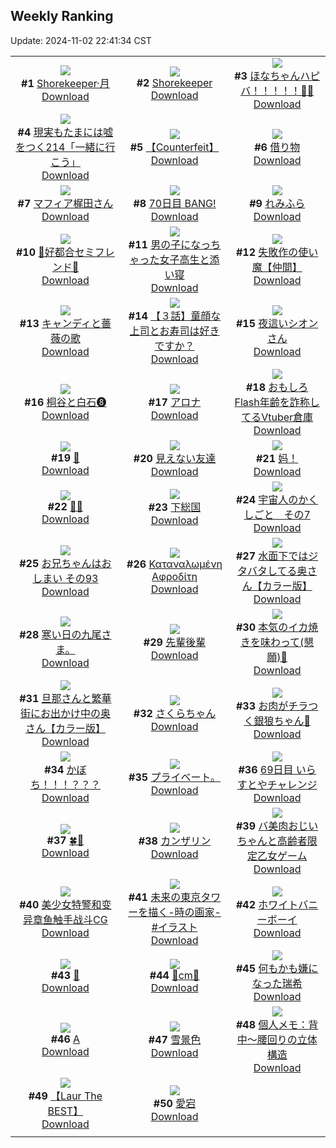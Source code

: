 ## Weekly Ranking
Update: 2024-11-02 22:41:34 CST

|      |      |      |
| :----: | :----: | :----: |
| ![](https://i.pixiv.re/c/240x480/img-master/img/2024/10/27/06/08/20/123713388_p0_master1200.jpg)<br>**#1** [Shorekeeper·月](https://www.pixiv.net/artworks/123713388)<br>[Download](https://i.pixiv.re/img-original/img/2024/10/27/06/08/20/123713388_p0.jpg) | ![](https://i.pixiv.re/c/240x480/img-master/img/2024/10/26/00/05/27/123672850_p0_master1200.jpg)<br>**#2** [Shorekeeper](https://www.pixiv.net/artworks/123672850)<br>[Download](https://i.pixiv.re/img-original/img/2024/10/26/00/05/27/123672850_p0.jpg) | ![](https://i.pixiv.re/c/240x480/img-master/img/2024/10/27/00/00/04/123705627_p0_master1200.jpg)<br>**#3** [ほなちゃんハピバ！！！！！🎂🎉](https://www.pixiv.net/artworks/123705627)<br>[Download](https://i.pixiv.re/img-original/img/2024/10/27/00/00/04/123705627_p0.jpg) |
| ![](https://i.pixiv.re/c/240x480/img-master/img/2024/10/27/18/00/06/123727744_p0_master1200.jpg)<br>**#4** [現実もたまには嘘をつく214「一緒に行こう」](https://www.pixiv.net/artworks/123727744)<br>[Download](https://i.pixiv.re/img-original/img/2024/10/27/18/00/06/123727744_p0.jpg) | ![](https://i.pixiv.re/c/240x480/img-master/img/2024/10/27/15/27/53/123723791_p0_master1200.jpg)<br>**#5** [【Counterfeit】](https://www.pixiv.net/artworks/123723791)<br>[Download](https://i.pixiv.re/img-original/img/2024/10/27/15/27/53/123723791_p0.jpg) | ![](https://i.pixiv.re/c/240x480/img-master/img/2024/10/27/00/00/57/123705825_p0_master1200.jpg)<br>**#6** [借り物](https://www.pixiv.net/artworks/123705825)<br>[Download](https://i.pixiv.re/img-original/img/2024/10/27/00/00/57/123705825_p0.png) |
| ![](https://i.pixiv.re/c/240x480/img-master/img/2024/10/26/00/00/33/123672378_p0_master1200.jpg)<br>**#7** [マフィア梶田さん](https://www.pixiv.net/artworks/123672378)<br>[Download](https://i.pixiv.re/img-original/img/2024/10/26/00/00/33/123672378_p0.jpg) | ![](https://i.pixiv.re/c/240x480/img-master/img/2024/10/27/00/00/27/123705735_p0_master1200.jpg)<br>**#8** [70日目 BANG!](https://www.pixiv.net/artworks/123705735)<br>[Download](https://i.pixiv.re/img-original/img/2024/10/27/00/00/27/123705735_p0.png) | ![](https://i.pixiv.re/c/240x480/img-master/img/2024/10/26/09/58/04/123683127_p0_master1200.jpg)<br>**#9** [れみふら](https://www.pixiv.net/artworks/123683127)<br>[Download](https://i.pixiv.re/img-original/img/2024/10/26/09/58/04/123683127_p0.png) |
| ![](https://i.pixiv.re/c/240x480/img-master/img/2024/10/27/00/07/02/123706329_p0_master1200.jpg)<br>**#10** [💜好都合セミフレンド💜](https://www.pixiv.net/artworks/123706329)<br>[Download](https://i.pixiv.re/img-original/img/2024/10/27/00/07/02/123706329_p0.jpg) | ![](https://i.pixiv.re/c/240x480/img-master/img/2024/10/27/00/02/40/123706023_p0_master1200.jpg)<br>**#11** [男の子になっちゃった女子高生と添い寝](https://www.pixiv.net/artworks/123706023)<br>[Download](https://i.pixiv.re/img-original/img/2024/10/27/00/02/40/123706023_p0.jpg) | ![](https://i.pixiv.re/c/240x480/img-master/img/2024/10/26/11/04/14/123684363_p0_master1200.jpg)<br>**#12** [失敗作の使い魔【仲間】](https://www.pixiv.net/artworks/123684363)<br>[Download](https://i.pixiv.re/img-original/img/2024/10/26/11/04/14/123684363_p0.png) |
| ![](https://i.pixiv.re/c/240x480/img-master/img/2024/10/27/00/01/06/123705848_p0_master1200.jpg)<br>**#13** [キャンディと薔薇の歌](https://www.pixiv.net/artworks/123705848)<br>[Download](https://i.pixiv.re/img-original/img/2024/10/27/00/01/06/123705848_p0.jpg) | ![](https://i.pixiv.re/c/240x480/img-master/img/2024/10/28/00/09/43/123741941_p0_master1200.jpg)<br>**#14** [【３話】童顔な上司とお寿司は好きですか？](https://www.pixiv.net/artworks/123741941)<br>[Download](https://i.pixiv.re/img-original/img/2024/10/28/00/09/43/123741941_p0.jpg) | ![](https://i.pixiv.re/c/240x480/img-master/img/2024/10/27/00/34/30/123707507_p0_master1200.jpg)<br>**#15** [夜這いシオンさん](https://www.pixiv.net/artworks/123707507)<br>[Download](https://i.pixiv.re/img-original/img/2024/10/27/00/34/30/123707507_p0.png) |
| ![](https://i.pixiv.re/c/240x480/img-master/img/2024/10/27/13/28/09/123721114_p0_master1200.jpg)<br>**#16** [桐谷と白石❽](https://www.pixiv.net/artworks/123721114)<br>[Download](https://i.pixiv.re/img-original/img/2024/10/27/13/28/09/123721114_p0.png) | ![](https://i.pixiv.re/c/240x480/img-master/img/2024/10/26/00/00/33/123672372_p0_master1200.jpg)<br>**#17** [アロナ](https://www.pixiv.net/artworks/123672372)<br>[Download](https://i.pixiv.re/img-original/img/2024/10/26/00/00/33/123672372_p0.jpg) | ![](https://i.pixiv.re/c/240x480/img-master/img/2024/10/27/20/04/25/123731987_p0_master1200.jpg)<br>**#18** [おもしろFlash年齢を詐称してるVtuber倉庫](https://www.pixiv.net/artworks/123731987)<br>[Download](https://i.pixiv.re/img-original/img/2024/10/27/20/04/25/123731987_p0.png) |
| ![](https://i.pixiv.re/c/240x480/img-master/img/2024/10/27/00/00/20/123705709_p0_master1200.jpg)<br>**#19** [🤍](https://www.pixiv.net/artworks/123705709)<br>[Download](https://i.pixiv.re/img-original/img/2024/10/27/00/00/20/123705709_p0.png) | ![](https://i.pixiv.re/c/240x480/img-master/img/2024/10/26/19/39/26/123696331_p0_master1200.jpg)<br>**#20** [見えない友達](https://www.pixiv.net/artworks/123696331)<br>[Download](https://i.pixiv.re/img-original/img/2024/10/26/19/39/26/123696331_p0.jpg) | ![](https://i.pixiv.re/c/240x480/img-master/img/2024/10/27/03/34/45/123711592_p0_master1200.jpg)<br>**#21** [妈！](https://www.pixiv.net/artworks/123711592)<br>[Download](https://i.pixiv.re/img-original/img/2024/10/27/03/34/45/123711592_p0.jpg) |
| ![](https://i.pixiv.re/c/240x480/img-master/img/2024/10/27/16/08/28/123724754_p0_master1200.jpg)<br>**#22** [💐✨](https://www.pixiv.net/artworks/123724754)<br>[Download](https://i.pixiv.re/img-original/img/2024/10/27/16/08/28/123724754_p0.png) | ![](https://i.pixiv.re/c/240x480/img-master/img/2024/10/27/14/28/51/123722417_p0_master1200.jpg)<br>**#23** [下総国](https://www.pixiv.net/artworks/123722417)<br>[Download](https://i.pixiv.re/img-original/img/2024/10/27/14/28/51/123722417_p0.jpg) | ![](https://i.pixiv.re/c/240x480/img-master/img/2024/10/27/08/06/59/123715025_p0_master1200.jpg)<br>**#24** [宇宙人のかくしごと　その7](https://www.pixiv.net/artworks/123715025)<br>[Download](https://i.pixiv.re/img-original/img/2024/10/27/08/06/59/123715025_p0.png) |
| ![](https://i.pixiv.re/c/240x480/img-master/img/2024/10/26/16/46/45/123691423_p0_master1200.jpg)<br>**#25** [お兄ちゃんはおしまい その93](https://www.pixiv.net/artworks/123691423)<br>[Download](https://i.pixiv.re/img-original/img/2024/10/26/16/46/45/123691423_p0.png) | ![](https://i.pixiv.re/c/240x480/img-master/img/2024/10/26/18/44/50/123694653_p0_master1200.jpg)<br>**#26** [Καταναλωμένη Αφροδίτη](https://www.pixiv.net/artworks/123694653)<br>[Download](https://i.pixiv.re/img-original/img/2024/10/26/18/44/50/123694653_p0.jpg) | ![](https://i.pixiv.re/c/240x480/img-master/img/2024/10/27/00/58/41/123708243_p0_master1200.jpg)<br>**#27** [水面下ではジタバタしてる奥さん【カラー版】](https://www.pixiv.net/artworks/123708243)<br>[Download](https://i.pixiv.re/img-original/img/2024/10/27/00/58/41/123708243_p0.jpg) |
| ![](https://i.pixiv.re/c/240x480/img-master/img/2024/10/27/18/36/54/123729043_p0_master1200.jpg)<br>**#28** [寒い日の九尾さま。](https://www.pixiv.net/artworks/123729043)<br>[Download](https://i.pixiv.re/img-original/img/2024/10/27/18/36/54/123729043_p0.jpg) | ![](https://i.pixiv.re/c/240x480/img-master/img/2024/10/27/00/35/37/123707543_p0_master1200.jpg)<br>**#29** [先輩後輩](https://www.pixiv.net/artworks/123707543)<br>[Download](https://i.pixiv.re/img-original/img/2024/10/27/00/35/37/123707543_p0.jpg) | ![](https://i.pixiv.re/c/240x480/img-master/img/2024/10/27/14/39/44/123722677_p0_master1200.jpg)<br>**#30** [本気のイカ焼きを味わって(懇願)🥺](https://www.pixiv.net/artworks/123722677)<br>[Download](https://i.pixiv.re/img-original/img/2024/10/27/14/39/44/123722677_p0.png) |
| ![](https://i.pixiv.re/c/240x480/img-master/img/2024/10/26/00/00/52/123672448_p0_master1200.jpg)<br>**#31** [旦那さんと繁華街にお出かけ中の奥さん【カラー版】](https://www.pixiv.net/artworks/123672448)<br>[Download](https://i.pixiv.re/img-original/img/2024/10/26/00/00/52/123672448_p0.jpg) | ![](https://i.pixiv.re/c/240x480/img-master/img/2024/10/27/00/03/04/123706056_p0_master1200.jpg)<br>**#32** [さくらちゃん](https://www.pixiv.net/artworks/123706056)<br>[Download](https://i.pixiv.re/img-original/img/2024/10/27/00/03/04/123706056_p0.png) | ![](https://i.pixiv.re/c/240x480/img-master/img/2024/10/26/18/43/44/123694619_p0_master1200.jpg)<br>**#33** [お肉がチラつく銀狼ちゃん🍖](https://www.pixiv.net/artworks/123694619)<br>[Download](https://i.pixiv.re/img-original/img/2024/10/26/18/43/44/123694619_p0.png) |
| ![](https://i.pixiv.re/c/240x480/img-master/img/2024/10/27/12/08/29/123719483_p0_master1200.jpg)<br>**#34** [かぼち！！！？？？](https://www.pixiv.net/artworks/123719483)<br>[Download](https://i.pixiv.re/img-original/img/2024/10/27/12/08/29/123719483_p0.png) | ![](https://i.pixiv.re/c/240x480/img-master/img/2024/10/27/02/52/48/123710954_p0_master1200.jpg)<br>**#35** [プライベート。](https://www.pixiv.net/artworks/123710954)<br>[Download](https://i.pixiv.re/img-original/img/2024/10/27/02/52/48/123710954_p0.jpg) | ![](https://i.pixiv.re/c/240x480/img-master/img/2024/10/26/07/17/04/123680570_p0_master1200.jpg)<br>**#36** [69日目 いらすとやチャレンジ](https://www.pixiv.net/artworks/123680570)<br>[Download](https://i.pixiv.re/img-original/img/2024/10/26/07/17/04/123680570_p0.png) |
| ![](https://i.pixiv.re/c/240x480/img-master/img/2024/10/27/23/44/27/123740513_p0_master1200.jpg)<br>**#37** [🍀💖](https://www.pixiv.net/artworks/123740513)<br>[Download](https://i.pixiv.re/img-original/img/2024/10/27/23/44/27/123740513_p0.png) | ![](https://i.pixiv.re/c/240x480/img-master/img/2024/10/26/00/00/30/123672358_p0_master1200.jpg)<br>**#38** [カンザリン](https://www.pixiv.net/artworks/123672358)<br>[Download](https://i.pixiv.re/img-original/img/2024/10/26/00/00/30/123672358_p0.png) | ![](https://i.pixiv.re/c/240x480/img-master/img/2024/10/26/00/09/43/123673068_p0_master1200.jpg)<br>**#39** [バ美肉おじいちゃんと高齢者限定乙女ゲーム](https://www.pixiv.net/artworks/123673068)<br>[Download](https://i.pixiv.re/img-original/img/2024/10/26/00/09/43/123673068_p0.jpg) |
| ![](https://i.pixiv.re/c/240x480/img-master/img/2024/10/27/01/19/06/123708878_p0_master1200.jpg)<br>**#40** [美少女特警和变异章鱼触手战斗CG](https://www.pixiv.net/artworks/123708878)<br>[Download](https://i.pixiv.re/img-original/img/2024/10/27/01/19/06/123708878_p0.jpg) | ![](https://i.pixiv.re/c/240x480/img-master/img/2024/10/27/20/19/04/123732518_p0_master1200.jpg)<br>**#41** [未来の東京タワーを描く-時の画家-  #イラスト](https://www.pixiv.net/artworks/123732518)<br>[Download](https://i.pixiv.re/img-original/img/2024/10/27/20/19/04/123732518_p0.jpg) | ![](https://i.pixiv.re/c/240x480/img-master/img/2024/10/27/13/27/13/123721103_p0_master1200.jpg)<br>**#42** [ホワイトバニーボーイ](https://www.pixiv.net/artworks/123721103)<br>[Download](https://i.pixiv.re/img-original/img/2024/10/27/13/27/13/123721103_p0.png) |
| ![](https://i.pixiv.re/c/240x480/img-master/img/2024/10/27/00/06/30/123706297_p0_master1200.jpg)<br>**#43** [💙](https://www.pixiv.net/artworks/123706297)<br>[Download](https://i.pixiv.re/img-original/img/2024/10/27/00/06/30/123706297_p0.jpg) | ![](https://i.pixiv.re/c/240x480/img-master/img/2024/10/27/20/32/03/123732955_p0_master1200.jpg)<br>**#44** [🌻cm🌻](https://www.pixiv.net/artworks/123732955)<br>[Download](https://i.pixiv.re/img-original/img/2024/10/27/20/32/03/123732955_p0.png) | ![](https://i.pixiv.re/c/240x480/img-master/img/2024/10/26/22/02/50/123701350_p0_master1200.jpg)<br>**#45** [何もかも嫌になった瑞希](https://www.pixiv.net/artworks/123701350)<br>[Download](https://i.pixiv.re/img-original/img/2024/10/26/22/02/50/123701350_p0.jpg) |
| ![](https://i.pixiv.re/c/240x480/img-master/img/2024/10/26/11/42/43/123685127_p0_master1200.jpg)<br>**#46** [A](https://www.pixiv.net/artworks/123685127)<br>[Download](https://i.pixiv.re/img-original/img/2024/10/26/11/42/43/123685127_p0.png) | ![](https://i.pixiv.re/c/240x480/img-master/img/2024/10/26/00/00/37/123672393_p0_master1200.jpg)<br>**#47** [雪景色](https://www.pixiv.net/artworks/123672393)<br>[Download](https://i.pixiv.re/img-original/img/2024/10/26/00/00/37/123672393_p0.jpg) | ![](https://i.pixiv.re/c/240x480/img-master/img/2024/10/26/18/11/30/123693758_p0_master1200.jpg)<br>**#48** [個人メモ：背中～腰回りの立体構造](https://www.pixiv.net/artworks/123693758)<br>[Download](https://i.pixiv.re/img-original/img/2024/10/26/18/11/30/123693758_p0.jpg) |
| ![](https://i.pixiv.re/c/240x480/img-master/img/2024/10/26/20/17/12/123697610_p0_master1200.jpg)<br>**#49** [【Laur The BEST】](https://www.pixiv.net/artworks/123697610)<br>[Download](https://i.pixiv.re/img-original/img/2024/10/26/20/17/12/123697610_p0.jpg) | ![](https://i.pixiv.re/c/240x480/img-master/img/2024/10/27/19/19/22/123730414_p0_master1200.jpg)<br>**#50** [愛宕](https://www.pixiv.net/artworks/123730414)<br>[Download](https://i.pixiv.re/img-original/img/2024/10/27/19/19/22/123730414_p0.jpg) |
|      |
